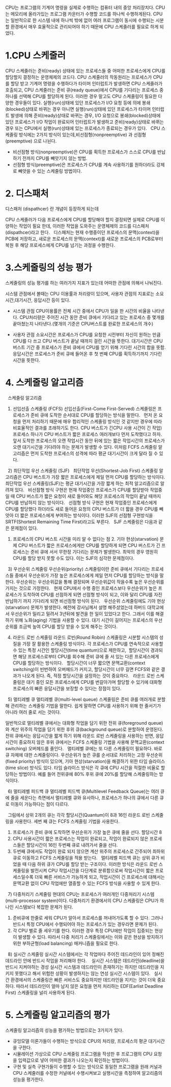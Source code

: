 CPU는 프로그램의 기계어 명령을 실제로 수행하는 컴퓨터 내의 중앙 처리장치다.
CPU는 메모리에 올라가있는 프로그램 카운터가 수행할 코드를 하나씩 수행하게된다.
CPU는 일반적으로 한 시스템 내에 하나씩 밖에 없어 여러 프로그램이 동시에 수행되는 시분할
환경에서 매우 효율적으로 관리되어야 하기 때문에 CPU 스케줄러를 필요로 하게 되었다.

# 1.CPU 스케줄러
CPU 스케줄러는 준비(ready) 상태에 있는 프로세스들 중 어떠한 프로세스에게 CPU를 할당할지 결정하는 운영체제의 코드다. 
CPU 스케줄러의 작동원리는 프로세스가 CPU를 할당 받고 기계어 명령을 수행하다가 타이머 인터럽트가 발생하면 CPU 스케줄러가 호출되고, CPU 스케줄러는 준비 큐(ready queue)에서 CPU를 기다리는 프로세스 중 하나를 선택해 CPU를 할당하게 된다. 이러한 경우 말고도 CPU 스케줄링이 필요한 다양한 경우들이 있다. 실행(run)상태에 있던 프로세스가 I/O 요청 등에 의에 봉쇄(blocked)상태로 바뀌는 경우 아니면 실행(run)상태에 있던 프로세스가 타이머 인터럽트 발생에 의해 준비(ready)상태로 바뀌는 경우, I/O 요청으로 봉쇄(blocked)상태에 있던 프로세스가 I/O 작업이 완료되어 인터럽트가 발생하고 준비(ready)상태로 바뀌는 경우 또는 CPU에서 실행(run)상태에 있는 프로세스가 종료되는 경우가 있다.
 
CPU 스케줄링 방식에는 2가지 방식이 있는데,비선점형(nonpreemptive) 과 선점형(preemptive) 으로 나뉜다.
 
- 비선점형 방식(nonpreemptive)은 CPU를 획득한 프로세스가 스스로 CPU를 반납하기 전까지 CPU를 빼앗기지 않는 방법.
- 선점형 방식(preemptive)은 프로세스가 CPU를 계속 사용하기를 원하더라도 강제로 빼앗을 수 있는 스케줄링 방법이다.
 
# 2. 디스패처

디스패처 (dispathcer) 란 개념이 등장하게 되는데

CPU 스케줄러가 다음 프로세스에게 CPU를 할당해야 할지 결정되면 실제로 CPU를 이양하는 작업이 필요 한데, 이러한 작업을 도와주는 운영체제의 코드를 디스패처(dispathcer)라고 한다.
 
디스패처는 현재 수행중이던 프로세스의 문맥(context)을 PCB에 저장하고, 새로운 프로세스의 문맥(context)를 새로운 프로세스의 PCB로부터 복원 후 해당 프로세스에게 CPU를 넘기는 과정을 수행한다.
 
 
 
 # 3.스케줄링의 성능 평가
 
 스케줄링의 성능 평가를 하는 여러가지 지표가 있는데 어떠한 관점에 의해서 나눠진다.
 
시스템 관점에서 볼때는 CPU 이용률과 처리량이 있으며, 사용자 관점의 지표로는 소요시간,대기시간, 응답시간 등이 있다.

- 시스템 관점
CPU이용률은 전체 시간 중에서 CPU가 일을 한 시간의 비율을 나타낸다.
CPU처리량은 주어진 시간 동안 준비 큐에서 기다리고 있는 프로세스 중 몇개를 끝마쳤는지 나타낸다.(몇개의 기준은 CPU버스트를 완료한 프로세스의 개수)

- 사용자 관점
소요시간은 프로세스가 CPU를 요청한 시전부터 자신이 원하는 만큼 CPU를 다 쓰고 CPU 버스트가 끝날 때까지 걸린 시간을 뜻한다.
대기시간은 CPU버스트 기간 중 프로세스가 준비 큐에서 CPU를 얻기 위해 기다린 시간의 합을 뜻함.
응답시간은 프로세스가 준비 큐에 들어온 후 첫 번째 CPU를 획득하기까지 기다린 시간을 뜻한다.

 # 4. 스케줄링 알고리즘
 
스케줄링 알고리즘

1) 선입선출 스케줄링 (FCFS)
선입선출(First-Come First-Served) 스케줄링은 프로세스가 준비 큐에 도착한 순서대로 CPU를 할당하는 방식을 말한다.
 
먼저 온 요청을 먼저 처리하기 때문에 매우 합리적인 스케줄링 방식인 것 같지만 경우에 따라 비효율적인 결과를 초래하기도 한다. CPU 버스트가 긴CPU 사용 시간이 긴 작업) 프로세스 하나가 CPU 버스트가 짧은 프로세스 여러개보다 먼저 도착했다고 하자. 앞서 도착한 프로세스의 오랜 작업시간 동안 뒤에 있는 짧은 작업시간의 프로세스가 오랜 대기시간을 기다려야 하는 문제가 발생할 수 있다.
이처럼 FCFS 스케줄링 알고리즘은 먼저 도착한 프로세스의 성격에 따라 평균 대기시간이 크게 달라 질 수 있다.

 
2) 최단작업 우선 스케줄링 (SJF) 
 
최단작업 우선(Shortest-Job First) 스케줄링 알고리즘은 CPU 버스트가 가장 짧은 프로세스에게 제일 먼저 CPU를 할당하는 방식이다. 최단작업 우선 스케줄링(SJF)는 평균 대기시간을 가장 짧게 하는 최적 알고리즘으로 알려져 있다.
 
비선점형 방식 구현은 현재 작업중인 프로세스가 CPU를 할당받아 작업중일 때 CPU 버스트가 짧은 요청이 새로 들어와도 해당 프로세스의 작업이 끝날 때까지 CPU를 반납하지 않는 방식이다.
 
선점형 방식 구현은 현재 작업중인 프로세스에게 CPU를 할당했다 하더라도 새로 들어온 요청의 CPU 버스트가 더 짧을 경우 CPU를 빼앗아 더 짧은 프로세스에게 부여하는 방식이다. 이러한 SJF의 선점형 구현방식을 SRTF(Shortest Remaining Time First)라고도 부른다.
 
SJF 스케줄링은 다음과 같은 문제점이 있다.
1. 프로세스의 CPU 버스트 시간을 미리 알 수 없다는 점
2. 기아 현상(starvation) 문제
 CPU 버스트가 짧은 프로세스에게만 CPU를 할당하게 되면 CPU 버스트가 긴 프로세스는 준비 큐에 서서 무한정 기다리는 문제가 발생한다. 최악의 경우 영원히 CPU를 할당 받지 못할 수도 있다. 이는 SJF의 심각한 문제점이다.

 
3) 우선순위 스케줄링 
우선순위(priority) 스케줄링이란 준비 큐에서 기다리는 프로세스들 중에서 우선순위가 가장 높은 프로세스에게 제일 먼저 CPU를 할당하는 방식을 말한다. 우선순위는 우선순위값을 통해 결정되며 우선순위값이 작을수록 높은 우선순위를 가지는 것으로 가정한다.
 
현재 CPU에서 수행 중인 프로세스보다 우선순위가 높은 프로세스가 도착하여 CPU를 선점하게 되면 선점형 방식이 되고, 이와 달리 CPU를 자진 반납하기 까지 기다리게 되면 비선점형 방식이 된다.
 
우선순위 스케줄링에도 기아 현상(starvation) 문제가 발생한다. 예전에 강사님께서 설명 해주셨었는데 하버드 대학교에서 우선순위가 밀리고 밀려서 3년뒤에 발견을 한 일이 있었다고 한다. 그래서 이를 해결하기 위해 노화(aging) 기법을 사용할 수 있다. 대기 시간이 길어지는 프로세스의 우선순위를 조금씩 높여 CPU를 할당 받을 수 있게 해주는 것이다.


4) 라운드 로빈 스케줄링 
라운드 로빈(Round Robin) 스케줄링은 시분할 시스템의 성질을 가장 잘 활용한 스케줄링 방식이다.
각 프로세스가 CPU를 연속적으로 사용할 수 있는 특정 시간인 할당시간(time quantum)으로 제한하고,  할당시간이 경과되면 해당 프로세스로부터 CPU를 회수해 준비 큐에 줄 서 있는 다른 프로세스에게 CPU를 할당하는 방식이다.
 
할당시간이 너무 짧으면 문맥교환(context switching)이 빈번하여 오버헤드가 커지고, 할당시간이 너무 길면 FCFS와 같은 결과가 나오게 된다. 즉, 적정 할당시간을 설정하는 것이 중요하다.
 
라운드 로빈 스케줄링은 대기 중인 모든 프로세스에게 CPU를 번갈아가며 할당할 수 있기에 대화형 프로세스의 빠른 응답시간을 보장할 수 있다는 장점이 있다.

 
5) 멀티레벨 큐 
멀티레벨 큐(multi-level queue) 스케줄링은 준비 큐를 여러개로 분할해 관리하는 스케줄링 기법을 말한다.
쉽게 말하면 CPU를 사용하기 위해 한 줄서기가 아니라 여러 줄로 서는 것이다.
 

일반적으로 멀티레벨 큐에서는 대화형 작업을 담기 위한 전위 큐(foreground queue)와 계산 위주의 작업을 담기 위한 후위 큐(background queue)로 분할하여 운영된다.
전위 큐에서는 응답시간을 짧게 하기 위해 라운드 로빈 스케줄링을 사용하는 반면, 응답시간이 중요하지 않은 후위 큐에서는 FCFS 스케줄링 기법을 사용해 문맥교환(context switching) 오버헤드를 줄인다.
 
멀티레벨 큐에는 또 다른 스케줄링이 필요하다. 바로 큐 자체에 대한 스케줄링이다. 우선순위가 높은 큐를 순서대로 처리하는 고정 우선순위(fixed priority) 방식이 있으며, 기아 현상(starvation)을 해결하기 위한 타임 슬라이스(time slice) 방식도 있다. 타임 슬라이스 방식은 각 큐에 CPU 시간을 적절한 비율로 할당하는 방법이다. 예를 들어 전위큐에 80% 후위 큐에 20%를 할당해 스케줄링하는 방식이다.

 
6) 멀티레벨 피드백 큐 
멀티레벨 피드백 큐(Multilevel Feedback Queue)는 여러 큐에 줄을 세운다는 측면에서 멀티레벨 큐와 유사하나, 프로세스가 하나의 큐에서 다른 큐로 이동이 가능하다는 점이 다르다.

 
그림에서 상위 2개의 큐는 각각 할당시간(Quantum)이 8과 16인 라운드 로빈 스케줄링을 사용한다. 세번 째 큐는 FCFS 스케줄링 기법을 사용한다.
 
1. 프로세스가 준비 큐에 도착하면 우선순위가 가장 높은 큐에 줄을 선다. 할당시간 8
2. CPU 사용시간이 짧은 프로세스는 작업이 완료되고, 작업이 완료되지 않은 프로세스들은 할당시간이 16인 두번째 큐로 내려가서 줄을 선다.
3. 두번째 큐에서도 작업이 완료 되지 않으면 계산 위주의 프로세스로 간주되어 최하위 큐로 이동하고 FCFS 스케줄링을 적용 받는다.
 
멀티레벨 피드백 큐는 상위 큐가 비었을 때 다음 하위 큐가 CPU를 할당 받는 구조이다. 이러한 방식은 라운드 로빈 스케줄링을 발전시켜 CPU 작업시간을 다단계로 분류함으로써 작업시간이 짧은 프로세스일수록 더욱 빠른 서비스가 가능하게 되고, 작업시간이 긴 프로세스에 대해서는 문맥교환 없이 CPU 작업에만 열중할 수 있는 FCFS 방식을 사용할 수 있게 한다.

 
7) 다중처리기 스케줄링
현대의 CPU는 프로세스가 여러개인 다중처리기 시스템(multi-processor system)이다. 다중처리기 환경에서의 CPU 스케줄링은 CPU가 하나인 시스템보다 복잡한 문제가 된다.
 
1. 준비큐에 한줄로 세워 CPU가 알아서 프로세스를 꺼내어가도록 할 수 있다. 그러나 반드시 특정 CPU에서 수행되어야 하는 프로세스가 있는 경우라면 문제가 된다.
2. 각 CPU 별로 줄 세우기를 한다. 이러한 경우 특정 CPU에만 작업이 집중되는 현상이 발생할 수 있다. 따라서 다중 처리기 스케줄링에서는 이와 같은 현상을 방지하기 위한 부하균형(load balancing) 매커니즘을 필요로 한다.

 
8) 실시간 스케줄링
실시간 시스템에서는 각 작업마다 주어진 데드라인이 있어 정해진 데드라인 안에 반드시 작업을 처리해야 한다. 
 
실시간 시스템은 데드라인(deadline)을 반드시 지켜야하는 경성 실시간 시스템과 데드라인이 존재하기는 하지만 데드라인을 지키지 못했다고 해서 위험한 상황이 발생하지는 않는 연성 실시간 시스템이 있다.
 
실시간 환경에서의 스케줄링은 빠른 서비스도 중요하지만 데드라인을 지키는 것이 더욱 중요하다. 따라서 데드라인이 얼마 남지 않은 요청을 먼저 처리하는 EDF(Earlist Deadline First) 스케줄링을 널리 사용하게 된다.


# 5. 스케줄링 알고리즘의 평가

스케줄링 알고리즘의 성능을 평가하는 방법으로는 3가지가 있다.

- 큐잉모델
 	이론가들이 수행하는 방식으로 CPU의 처리량, 프로세스의 평균 대기시간을 구한다.
- 시뮬레이션
	가상으로 CPU 스케줄링 프로그램을 작성한 후 프로그램의 CPU 요청을 입력값으로 넣어
    어떠한 결과가 나오는지 확인하는 방법이다.
- 구현 및 실측 
	구현가들이 수행할 수 있는 방식으로 동일한 프로그램을 원래 커널과 CPU 스케줄러를 수정한 커널에서 수행시켜보고 실행시간을 측정하여 알고리즘의 성능을 평가한다.




